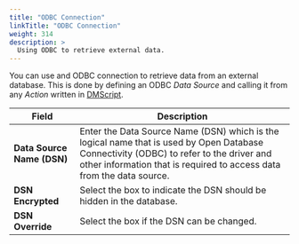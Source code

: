 ```yaml
---
title: "ODBC Connection"
linkTitle: "ODBC Connection"
weight: 314
description: >
  Using ODBC to retrieve external data.
---
```


You can use and ODBC connection to retrieve data from an external database. This is done by defining an ODBC _Data Source_ and calling it from any _Action_ written in [DMScript](/userguide/dmscript/).

| Field | Description |
| --- | --- |
|**Data Source Name (DSN)** | Enter the Data Source Name (DSN) which is the logical name that is used by Open Database Connectivity (ODBC) to refer to the driver and other information that is required to access data from the data source. |
|**DSN Encrypted** | Select the box to indicate the DSN should be hidden in the database.|
|**DSN Override** |Select the box if the DSN can be changed.|
